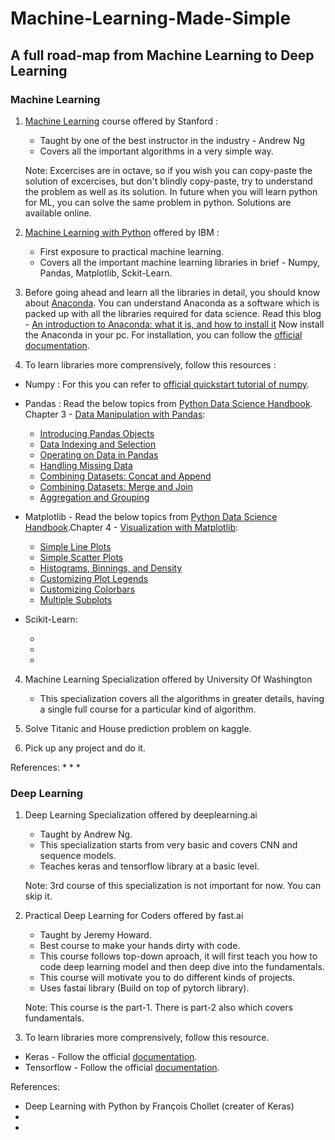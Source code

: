 # Machine-Learning-Made-Simple

## A full road-map from Machine Learning to Deep Learning

### Machine Learning

1. [Machine Learning](https://www.coursera.org/learn/machine-learning) course offered by Stanford :
   * Taught by one of the best instructor in the industry - Andrew Ng
   * Covers all the important algorithms in a very simple way.
   
   Note: Excercises are in octave, so if you wish you can copy-paste the solution of excercises, but don't blindly copy-paste, try to          understand the problem as well as its solution. In future when you will learn python for ML, you can solve the same problem in python. Solutions are available online.
   
2. [Machine Learning with Python](https://www.coursera.org/learn/machine-learning-with-python/) offered by IBM :
   * First exposure to practical machine learning.
   * Covers all the important machine learning libraries in brief - Numpy, Pandas, Matplotlib, Sckit-Learn.

3. Before going ahead and learn all the libraries in detail, you should know about [Anaconda](https://www.anaconda.com/distribution/).
   You can understand Anaconda as a software which is packed up with all the libraries required for data science. 
   Read this blog - [An introduction to Anaconda: what it is, and how to install it](https://www.freecodecamp.org/news/how-to-install-anaconda-on-ubuntu-16-04-64-bit-6f1c4675ce44/)
   Now install the Anaconda in your pc.
   For installation, you can follow the [official documentation](https://docs.anaconda.com/anaconda/install/).

3. To learn libraries more comprensively, follow this resources :

* Numpy : For this you can refer to [official quickstart tutorial of numpy](https://numpy.org/devdocs/user/quickstart.html).
   
* Pandas : Read the below topics from [Python Data Science Handbook](https://jakevdp.github.io/PythonDataScienceHandbook/).
           Chapter 3 - [Data Manipulation with Pandas](https://jakevdp.github.io/PythonDataScienceHandbook/03.00-introduction-to-pandas.html):
    - [Introducing Pandas Objects](https://jakevdp.github.io/PythonDataScienceHandbook/03.01-introducing-pandas-objects.html)
    - [Data Indexing and Selection](https://jakevdp.github.io/PythonDataScienceHandbook/03.02-data-indexing-and-selection.html)
    - [Operating on Data in Pandas](https://jakevdp.github.io/PythonDataScienceHandbook/03.03-operations-in-pandas.html)
    - [Handling Missing Data](https://jakevdp.github.io/PythonDataScienceHandbook/03.04-missing-values.html)
    - [Combining Datasets: Concat and Append](https://jakevdp.github.io/PythonDataScienceHandbook/03.06-concat-and-append.html)
    - [Combining Datasets: Merge and Join](https://jakevdp.github.io/PythonDataScienceHandbook/03.07-merge-and-join.html)
    - [Aggregation and Grouping](https://jakevdp.github.io/PythonDataScienceHandbook/03.08-aggregation-and-grouping.html)
            
* Matplotlib - Read the below topics from [Python Data Science Handbook](https://jakevdp.github.io/PythonDataScienceHandbook/).Chapter 4 - [Visualization with Matplotlib](https://jakevdp.github.io/PythonDataScienceHandbook/04.00-introduction-to-matplotlib.html):

    - [Simple Line Plots](https://jakevdp.github.io/PythonDataScienceHandbook/04.01-simple-line-plots.html)
    - [Simple Scatter Plots](https://jakevdp.github.io/PythonDataScienceHandbook/04.02-simple-scatter-plots.html)
    - [Histograms, Binnings, and Density](https://jakevdp.github.io/PythonDataScienceHandbook/04.05-histograms-and-binnings.html)
    - [Customizing Plot Legends](https://jakevdp.github.io/PythonDataScienceHandbook/04.06-customizing-legends.html)
    - [Customizing Colorbars](https://jakevdp.github.io/PythonDataScienceHandbook/04.07-customizing-colorbars.html)
    - [Multiple Subplots](https://jakevdp.github.io/PythonDataScienceHandbook/04.08-multiple-subplots.html)
    
* Scikit-Learn:

    -
    -
    -
    
 


4. Machine Learning Specialization offered by University Of Washington
   * This specialization covers all the algorithms in greater details, having a single full course for a particular kind of algorithm.

5. Solve Titanic and House prediction problem on kaggle.

6. Pick up any project and do it.

References:
* 
*
*

### Deep Learning

1. Deep Learning Specialization offered by deeplearning.ai
   * Taught by Andrew Ng.
   * This specialization starts from very basic and covers CNN and sequence models.
   * Teaches keras and tensorflow library at a basic level.

    Note: 3rd course of this specialization is not important for now. You can skip it.
    
2. Practical Deep Learning for Coders offered by fast.ai
   * Taught by Jeremy Howard.
   * Best course to make your hands dirty with code.
   * This course follows top-down aproach, it will first teach you how to code deep learning model and then deep dive into the      fundamentals.
   * This course will motivate you to do different kinds of projects.
   * Uses fastai library (Build on top of pytorch library).

    Note: This course is the part-1. There is part-2 also which covers fundamentals.

3. To learn libraries more comprensively, follow this resource.
* Keras - Follow the official [documentation](https://keras.io/).
* Tensorflow - Follow the official [documentation](https://www.tensorflow.org/).

References:
* Deep Learning with Python by François Chollet (creater of Keras)
* 
*
